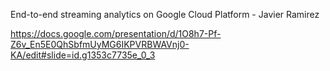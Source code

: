 End-to-end streaming analytics on Google Cloud Platform - Javier Ramirez

https://docs.google.com/presentation/d/1O8h7-Pf-Z6v_En5E0QhSbfmUyMG6IKPVRBWAVnj0-KA/edit#slide=id.g1353c7735e_0_3